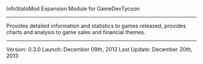 InfoStatsMod Expansion Module for GameDevTycoon
*************************************************************************************************************************
Provides detailed information and statistics to games released, provides charts and analysis to game sales and financial themes.
*************************************************************************************************************************
Version:              0.3.0
Launch:               December 09th, 2013
Last Update:          December 20th, 2013